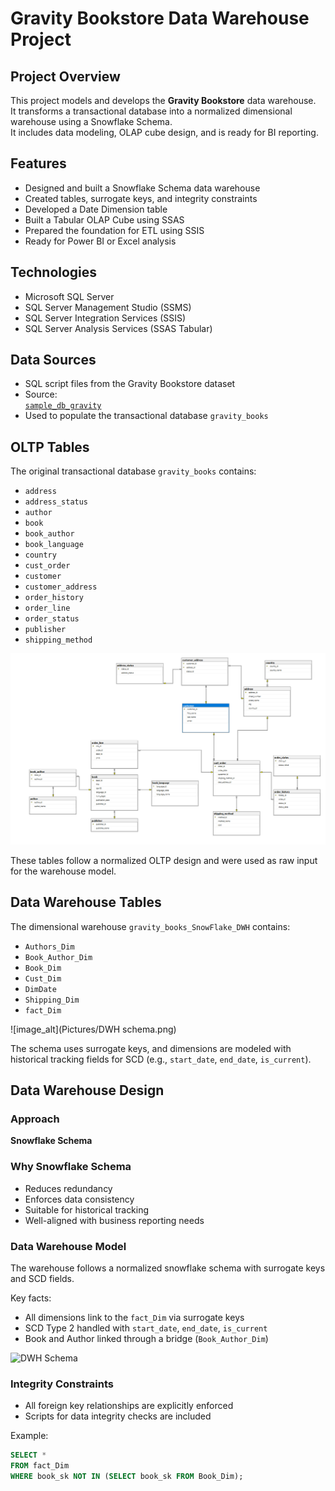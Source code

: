 # Gravity Bookstore Data Warehouse Project

## Project Overview

This project models and develops the **Gravity Bookstore** data warehouse.  
It transforms a transactional database into a normalized dimensional warehouse using a Snowflake Schema.  
It includes data modeling, OLAP cube design, and is ready for BI reporting.

## Features

- Designed and built a Snowflake Schema data warehouse  
- Created tables, surrogate keys, and integrity constraints  
- Developed a Date Dimension table  
- Built a Tabular OLAP Cube using SSAS  
- Prepared the foundation for ETL using SSIS  
- Ready for Power BI or Excel analysis  

## Technologies

- Microsoft SQL Server  
- SQL Server Management Studio (SSMS)  
- SQL Server Integration Services (SSIS)  
- SQL Server Analysis Services (SSAS Tabular)  

## Data Sources

- SQL script files from the Gravity Bookstore dataset  
- Source:  
  [`sample_db_gravity`](https://github.com/bbrumm/databasestar/tree/main/sample_databases/sample_db_gravity/gravity_sqlserver)  
- Used to populate the transactional database `gravity_books`

## OLTP Tables

The original transactional database `gravity_books` contains:

- `address`  
- `address_status`  
- `author`  
- `book`  
- `book_author`  
- `book_language`  
- `country`  
- `cust_order`  
- `customer`  
- `customer_address`  
- `order_history`  
- `order_line`  
- `order_status`  
- `publisher`  
- `shipping_method`  

![image_alt](Pictures/ERD.png)

These tables follow a normalized OLTP design and were used as raw input for the warehouse model.

## Data Warehouse Tables

The dimensional warehouse `gravity_books_SnowFlake_DWH` contains:

- `Authors_Dim`  
- `Book_Author_Dim`  
- `Book_Dim`  
- `Cust_Dim`  
- `DimDate`  
- `Shipping_Dim`  
- `fact_Dim`  

![image_alt](Pictures/DWH schema.png)

The schema uses surrogate keys, and dimensions are modeled with historical tracking fields for SCD (e.g., `start_date`, `end_date`, `is_current`).

## Data Warehouse Design

### Approach

**Snowflake Schema**

### Why Snowflake Schema

- Reduces redundancy  
- Enforces data consistency  
- Suitable for historical tracking  
- Well-aligned with business reporting needs  

### Data Warehouse Model

The warehouse follows a normalized snowflake schema with surrogate keys and SCD fields.

Key facts:
- All dimensions link to the `fact_Dim` via surrogate keys  
- SCD Type 2 handled with `start_date`, `end_date`, `is_current`  
- Book and Author linked through a bridge (`Book_Author_Dim`)  

![DWH Schema](./ERD/dwh_model.png)

### Integrity Constraints

- All foreign key relationships are explicitly enforced  
- Scripts for data integrity checks are included  

Example:
```sql
SELECT *
FROM fact_Dim
WHERE book_sk NOT IN (SELECT book_sk FROM Book_Dim);

